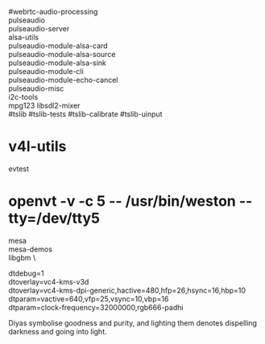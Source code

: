 #webrtc-audio-processing \
pulseaudio \
pulseaudio-server \
alsa-utils \
pulseaudio-module-alsa-card \
pulseaudio-module-alsa-source \
pulseaudio-module-alsa-sink \
pulseaudio-module-cli \
pulseaudio-module-echo-cancel \
pulseaudio-misc \
i2c-tools \
mpg123
libsdl2-mixer \
#tslib 
#tslib-tests 
#tslib-calibrate 
#tslib-uinput
# v4l-utils
evtest

# openvt -v -c 5 -- /usr/bin/weston --tty=/dev/tty5

mesa \
                        mesa-demos \
                        libgbm \


dtdebug=1                                                       
dtoverlay=vc4-kms-v3d                                           
dtoverlay=vc4-kms-dpi-generic,hactive=480,hfp=26,hsync=16,hbp=10
dtparam=vactive=640,vfp=25,vsync=10,vbp=16                       
dtparam=clock-frequency=32000000,rgb666-padhi

Diyas symbolise goodness and purity, and lighting them denotes dispelling darkness and going into light.